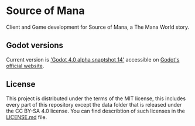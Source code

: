 # Source of Mana

Client and Game development for Source of Mana, a The Mana World story.

## Godot versions

Current version is ['Godot 4.0 alpha snaptshot 14'](https://downloads.tuxfamily.org/godotengine/4.0/alpha14/) accessible on [Godot's official website](https://godotengine.org/download).

## License

This project is distributed under the terms of the MIT license, this includes every part of this repository except the data folder that is released under the CC BY-SA 4.0 license.
You can find describtion of such licenses  in the [LICENSE.md](LICENSE.md) file.
